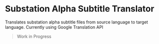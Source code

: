 # Substation Alpha Subtitle Translator
Translates substation alpha subtitle files from source language to target language. Currently using Google Translation API

> Work in Progress
